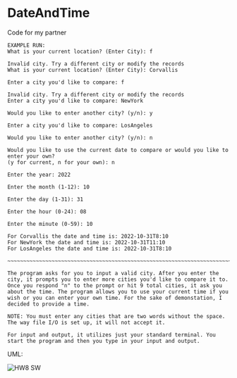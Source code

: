 # DateAndTime
Code for my partner

~~~~~~~~~~~~~~~~~~~~~~~~~~~~~~~~~~~~~~~~~~~~~~~~~~~~~~~~~~~~~~~~~~~~~~~~~~~~~~~~~~~~~~~~~~~~~~~~~~~~~~
EXAMPLE RUN:
What is your current location? (Enter City): f

Invalid city. Try a different city or modify the records
What is your current location? (Enter City): Corvallis

Enter a city you'd like to compare: f

Invalid city. Try a different city or modify the records
Enter a city you'd like to compare: NewYork

Would you like to enter another city? (y/n): y

Enter a city you'd like to compare: LosAngeles

Would you like to enter another city? (y/n): n

Would you like to use the current date to compare or would you like to enter your own?
(y for current, n for your own): n

Enter the year: 2022

Enter the month (1-12): 10

Enter the day (1-31): 31

Enter the hour (0-24): 08

Enter the minute (0-59): 10

For Corvallis the date and time is: 2022-10-31T8:10
For NewYork the date and time is: 2022-10-31T11:10
For LosAngeles the date and time is: 2022-10-31T8:10

~~~~~~~~~~~~~~~~~~~~~~~~~~~~~~~~~~~~~~~~~~~~~~~~~~~~~~~~~~~~~~~~~~~~~~~~~~~~~~~~~~~~~~~~~~~~~~~~~~~~

The program asks for you to input a valid city. After you enter the city, it prompts you to enter more cities you'd like to compare it to. Once you respond "n" to the prompt or hit 9 total cities, it ask you about the time. The program allows you to use your current time if you wish or you can enter your own time. For the sake of demonstation, I decided to provide a time. 

NOTE: You must enter any cities that are two words without the space. The way file I/O is set up, it will not accept it.

For input and output, it utilizes just your standard terminal. You start the program and then you type in your input and output. 

~~~~~~~~~~~~~~~~~~~~~~~~~~~~~~~~~~~~~~~~~~~~~~~~~~~~~~~~~~~~~~~~~~~~~~~~~~~~~~~~~~~~~~~~~~~~~~~~~~~~~~~~~~~~~~~~~~~~~~~~~~~~~~~~~~~~~~~~~~~~~~~~~~~~~~~~~~~~~~~~~~~~
UML:

![HW8 SW](https://user-images.githubusercontent.com/102687512/199153352-784ebf48-737d-4921-853b-bc3e7099f0bd.jpeg)




